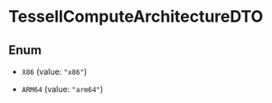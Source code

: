 

# TessellComputeArchitectureDTO

## Enum


* `X86` (value: `"x86"`)

* `ARM64` (value: `"arm64"`)



